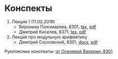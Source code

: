 # Конспекты

1. Лекция 1 (11.02.2019)
    * Вероника Пономарева, 8301, [tex](notes/ponomareva-1.tex), [pdf](notes/ponomareva-1.pdf)
    * Дмитрий Киселев, 8371, [tex](notes/kiselev-1.tex), [pdf](notes/kiselev-1.pdf)
1. Лекция про модульную арифметику
    * Дмитрий Сосновский, 8301, [docx](notes/sosnovsky-2.docx), [pdf](notes/sosnovsky-2.pdf)

Рукописные конспекты: [от Осеневой Валерии, 8301](https://yadi.sk/d/kAM3sOXivn1jwA)
